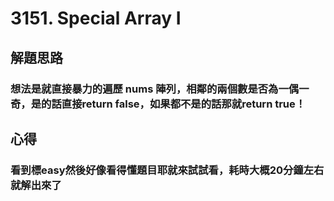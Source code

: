 # 3151. Special Array I

## 解題思路
### 想法是就直接暴力的遍歷 nums 陣列，相鄰的兩個數是否為一偶一奇，是的話直接return false，如果都不是的話那就return true！

## 心得
### 看到標easy然後好像看得懂題目耶就來試試看，耗時大概20分鐘左右就解出來了